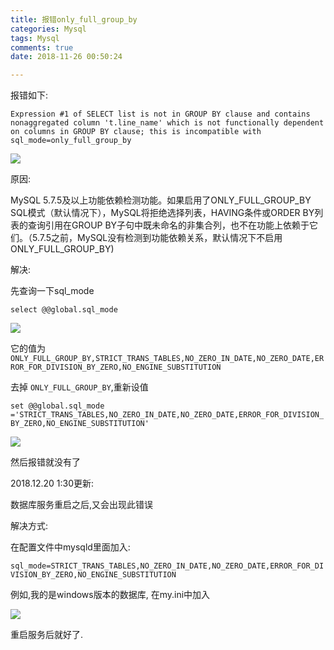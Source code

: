 ```yaml
---
title: 报错only_full_group_by
categories: Mysql
tags: Mysql
comments: true
date: 2018-11-26 00:50:24

---
```


报错如下:

`Expression #1 of SELECT list is not in GROUP BY clause and contains nonaggregated column 't.line_name' which is not functionally dependent on columns in GROUP BY clause; this is incompatible with sql_mode=only_full_group_by`

![](https://javabasics-1257838768.cos.ap-beijing.myqcloud.com/Mysql/%E6%8A%A5%E9%94%99only-full-group-by/%E6%8A%A5%E9%94%99.png)



原因:

MySQL 5.7.5及以上功能依赖检测功能。如果启用了ONLY_FULL_GROUP_BY SQL模式（默认情况下），MySQL将拒绝选择列表，HAVING条件或ORDER BY列表的查询引用在GROUP BY子句中既未命名的非集合列，也不在功能上依赖于它们。（5.7.5之前，MySQL没有检测到功能依赖关系，默认情况下不启用ONLY_FULL_GROUP_BY)



解决:

先查询一下sql_mode

`select @@global.sql_mode`

![](https://javabasics-1257838768.cos.ap-beijing.myqcloud.com/Mysql/%E6%8A%A5%E9%94%99only-full-group-by/select.png)

它的值为 `ONLY_FULL_GROUP_BY,STRICT_TRANS_TABLES,NO_ZERO_IN_DATE,NO_ZERO_DATE,ERROR_FOR_DIVISION_BY_ZERO,NO_ENGINE_SUBSTITUTION`



去掉 `ONLY_FULL_GROUP_BY`,重新设值

`set @@global.sql_mode 
='STRICT_TRANS_TABLES,NO_ZERO_IN_DATE,NO_ZERO_DATE,ERROR_FOR_DIVISION_BY_ZERO,NO_ENGINE_SUBSTITUTION'`



![](https://javabasics-1257838768.cos.ap-beijing.myqcloud.com/Mysql/%E6%8A%A5%E9%94%99only-full-group-by/ok.png)

然后报错就没有了



2018.12.20 1:30更新:

数据库服务重启之后,又会出现此错误

解决方式:

在配置文件中mysqld里面加入:

`sql_mode=STRICT_TRANS_TABLES,NO_ZERO_IN_DATE,NO_ZERO_DATE,ERROR_FOR_DIVISION_BY_ZERO,NO_ENGINE_SUBSTITUTION`

例如,我的是windows版本的数据库, 在my.ini中加入

![](https://javabasics-1257838768.cos.ap-beijing.myqcloud.com/Mysql/%E6%8A%A5%E9%94%99only-full-group-by/sqlMode%E9%85%8D%E7%BD%AE.png)

重启服务后就好了.